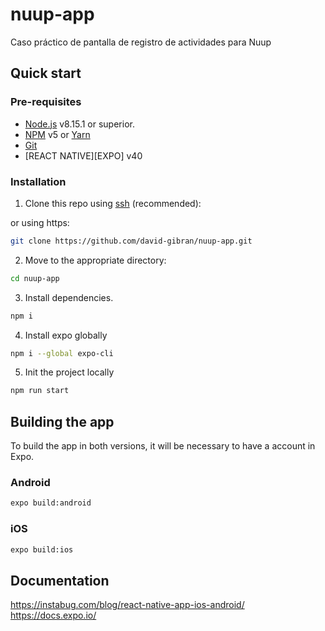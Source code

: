 # nuup-app
Caso práctico de pantalla de registro de actividades para Nuup

## Quick start

### Pre-requisites
-  [Node.js](nodejs) v8.15.1 or superior.
-  [NPM](npm) v5 or [Yarn](yarn)
-  [Git](git)
-  [REACT NATIVE][EXPO] v40

### Installation
1.  Clone this repo using [ssh](git@https://github.com/david-gibran/nuup-app.git) (recommended):

or using https:
```sh
git clone https://github.com/david-gibran/nuup-app.git
````

2.  Move to the appropriate directory:
```sh
cd nuup-app
````

3.  Install dependencies.
```sh
npm i
````

4.  Install expo globally
```sh
npm i --global expo-cli
````

5.  Init the project locally
```sh
npm run start
````

## Building the app
To build the app in both versions, it will be necessary to have a account in Expo.

### Android
```sh
expo build:android
```

### iOS
```sh
expo build:ios
```

## Documentation

https://instabug.com/blog/react-native-app-ios-android/
https://docs.expo.io/


[nodejs]: https://nodejs.org/en/
[npm]: https://docs.npmjs.com/getting-started/installing-node
[git]: https://git-scm.com/downloads
[yarn]: https://yarnpkg.com/en/
